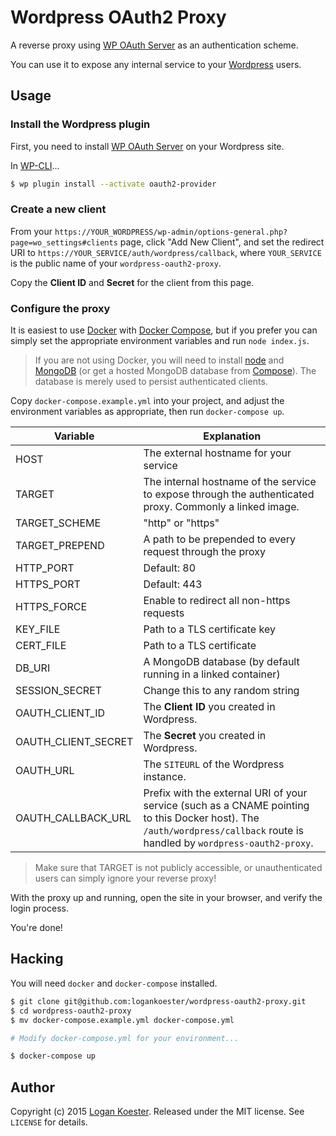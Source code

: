 # Wordpress OAuth2 Proxy

A reverse proxy using [WP OAuth Server](https://wordpress.org/plugins/oauth2-provider/) as an authentication scheme.

You can use it to expose any internal service to your [Wordpress](https://wordpress.org/) users.

## Usage

### Install the Wordpress plugin

First, you need to install [WP OAuth
Server](https://wordpress.org/plugins/oauth2-provider/) on your Wordpress site.

In [WP-CLI](http://wp-cli.org/)...
```bash
$ wp plugin install --activate oauth2-provider
```

### Create a new client

From your
`https://YOUR_WORDPRESS/wp-admin/options-general.php?page=wo_settings#clients`
page, click "Add New Client", and set the redirect URI to
`https://YOUR_SERVICE/auth/wordpress/callback`, where `YOUR_SERVICE` is the
public name of your `wordpress-oauth2-proxy`.

Copy the **Client ID** and **Secret** for the client from this page.

### Configure the proxy

It is easiest to use [Docker](https://www.docker.com/) with [Docker
Compose](https://docs.docker.com/compose/), but if you prefer you can simply
set the appropriate environment variables and run `node index.js`.

> If you are not using Docker, you will need to install [node](nodejs.org) and
[MongoDB](https://www.mongodb.org/) (or get a hosted MongoDB database from
[Compose](https://www.compose.io/)). The database is merely used to persist
authenticated clients.

Copy `docker-compose.example.yml` into your project, and adjust the environment
variables as appropriate, then run `docker-compose up`.

Variable            | Explanation
--------------------|------------
HOST                | The external hostname for your service
TARGET              | The internal hostname of the service to expose through the authenticated proxy. Commonly a linked image.
TARGET_SCHEME       | "http" or "https"
TARGET_PREPEND      | A path to be prepended to every request through the proxy
HTTP_PORT           | Default: 80
HTTPS_PORT          | Default: 443
HTTPS_FORCE         | Enable to redirect all non-https requests
KEY_FILE            | Path to a TLS certificate key
CERT_FILE           | Path to a TLS certificate
DB_URI              | A MongoDB database (by default running in a linked container)
SESSION_SECRET      | Change this to any random string
OAUTH_CLIENT_ID     | The **Client ID** you created in Wordpress.
OAUTH_CLIENT_SECRET | The **Secret** you created in Wordpress.
OAUTH_URL           | The `SITEURL` of the Wordpress instance.
OAUTH_CALLBACK_URL  | Prefix with the external URI of your service (such as a CNAME pointing to this Docker host). The `/auth/wordpress/callback` route is handled by `wordpress-oauth2-proxy`.

> Make sure that TARGET is not publicly accessible, or
> unauthenticated users can simply ignore your reverse proxy!

With the proxy up and running, open the site in your browser, and verify the login process.

You're done!

## Hacking

You will need `docker` and `docker-compose` installed.

```bash
$ git clone git@github.com:logankoester/wordpress-oauth2-proxy.git
$ cd wordpress-oauth2-proxy
$ mv docker-compose.example.yml docker-compose.yml

# Modify docker-compose.yml for your environment...

$ docker-compose up
```

## Author

Copyright (c) 2015 [Logan Koester](http://logankoester.com). Released under the MIT license. See `LICENSE` for details.
